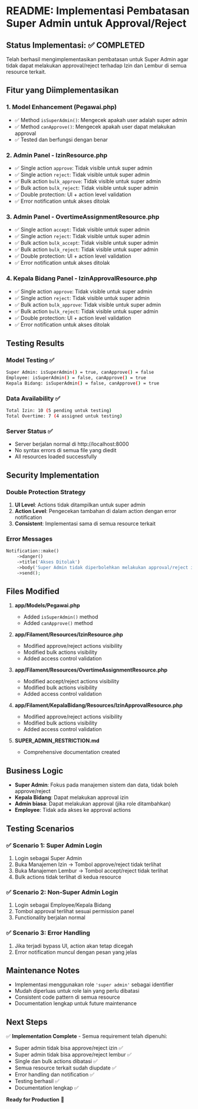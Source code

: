 # README: Implementasi Pembatasan Super Admin untuk Approval/Reject

## Status Implementasi: ✅ COMPLETED

Telah berhasil mengimplementasikan pembatasan untuk Super Admin agar tidak dapat melakukan approval/reject terhadap Izin dan Lembur di semua resource terkait.

## Fitur yang Diimplementasikan

### 1. Model Enhancement (Pegawai.php)
- ✅ Method `isSuperAdmin()`: Mengecek apakah user adalah super admin
- ✅ Method `canApprove()`: Mengecek apakah user dapat melakukan approval
- ✅ Tested dan berfungsi dengan benar

### 2. Admin Panel - IzinResource.php
- ✅ Single action `approve`: Tidak visible untuk super admin
- ✅ Single action `reject`: Tidak visible untuk super admin  
- ✅ Bulk action `bulk_approve`: Tidak visible untuk super admin
- ✅ Bulk action `bulk_reject`: Tidak visible untuk super admin
- ✅ Double protection: UI + action level validation
- ✅ Error notification untuk akses ditolak

### 3. Admin Panel - OvertimeAssignmentResource.php
- ✅ Single action `accept`: Tidak visible untuk super admin
- ✅ Single action `reject`: Tidak visible untuk super admin
- ✅ Bulk action `bulk_accept`: Tidak visible untuk super admin
- ✅ Bulk action `bulk_reject`: Tidak visible untuk super admin
- ✅ Double protection: UI + action level validation
- ✅ Error notification untuk akses ditolak

### 4. Kepala Bidang Panel - IzinApprovalResource.php
- ✅ Single action `approve`: Tidak visible untuk super admin
- ✅ Single action `reject`: Tidak visible untuk super admin
- ✅ Bulk action `bulk_approve`: Tidak visible untuk super admin
- ✅ Bulk action `bulk_reject`: Tidak visible untuk super admin
- ✅ Double protection: UI + action level validation
- ✅ Error notification untuk akses ditolak

## Testing Results

### Model Testing ✅
```bash
Super Admin: isSuperAdmin() = true, canApprove() = false
Employee: isSuperAdmin() = false, canApprove() = true
Kepala Bidang: isSuperAdmin() = false, canApprove() = true
```

### Data Availability ✅
```bash
Total Izin: 10 (5 pending untuk testing)
Total Overtime: 7 (4 assigned untuk testing)
```

### Server Status ✅
- Server berjalan normal di http://localhost:8000
- No syntax errors di semua file yang diedit
- All resources loaded successfully

## Security Implementation

### Double Protection Strategy
1. **UI Level**: Actions tidak ditampilkan untuk super admin
2. **Action Level**: Pengecekan tambahan di dalam action dengan error notification
3. **Consistent**: Implementasi sama di semua resource terkait

### Error Messages
```php
Notification::make()
    ->danger()
    ->title('Akses Ditolak')
    ->body('Super Admin tidak diperbolehkan melakukan approval/reject izin/lembur.')
    ->send();
```

## Files Modified

1. **app/Models/Pegawai.php**
   - Added `isSuperAdmin()` method
   - Added `canApprove()` method

2. **app/Filament/Resources/IzinResource.php**
   - Modified approve/reject actions visibility
   - Modified bulk actions visibility
   - Added access control validation

3. **app/Filament/Resources/OvertimeAssignmentResource.php**
   - Modified accept/reject actions visibility
   - Modified bulk actions visibility
   - Added access control validation

4. **app/Filament/KepalaBidang/Resources/IzinApprovalResource.php**
   - Modified approve/reject actions visibility
   - Modified bulk actions visibility
   - Added access control validation

5. **SUPER_ADMIN_RESTRICTION.md**
   - Comprehensive documentation created

## Business Logic

- **Super Admin**: Fokus pada manajemen sistem dan data, tidak boleh approve/reject
- **Kepala Bidang**: Dapat melakukan approval izin
- **Admin biasa**: Dapat melakukan approval (jika role ditambahkan)
- **Employee**: Tidak ada akses ke approval actions

## Testing Scenarios

### ✅ Scenario 1: Super Admin Login
1. Login sebagai Super Admin
2. Buka Manajemen Izin → Tombol approve/reject tidak terlihat
3. Buka Manajemen Lembur → Tombol accept/reject tidak terlihat
4. Bulk actions tidak terlihat di kedua resource

### ✅ Scenario 2: Non-Super Admin Login
1. Login sebagai Employee/Kepala Bidang
2. Tombol approval terlihat sesuai permission panel
3. Functionality berjalan normal

### ✅ Scenario 3: Error Handling
1. Jika terjadi bypass UI, action akan tetap dicegah
2. Error notification muncul dengan pesan yang jelas

## Maintenance Notes

- Implementasi menggunakan role `'super admin'` sebagai identifier
- Mudah diperluas untuk role lain yang perlu dibatasi
- Consistent code pattern di semua resource
- Documentation lengkap untuk future maintenance

## Next Steps

✅ **Implementation Complete** - Semua requirement telah dipenuhi:
- Super admin tidak bisa approve/reject izin ✅
- Super admin tidak bisa approve/reject lembur ✅
- Single dan bulk actions dibatasi ✅
- Semua resource terkait sudah diupdate ✅
- Error handling dan notification ✅
- Testing berhasil ✅
- Documentation lengkap ✅

**Ready for Production** 🚀
